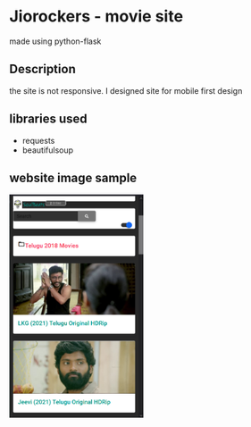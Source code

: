 # Jiorockers - movie site
made using python-flask
## Description
the site is not responsive. I designed site for mobile first design

## libraries used
- requests
- beautifulsoup

## website image sample
<img src="https://github.com/kx3ez1/MovieApp/blob/main/backend/jiorockers/aee/Screenshot%20(153).png" height=400>
